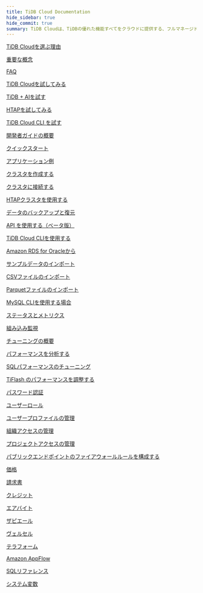 ```yaml
---
title: TiDB Cloud Documentation
hide_sidebar: true
hide_commit: true
summary: TiDB Cloudは、TiDBの優れた機能すべてをクラウドに提供する、フルマネージドのデータベース・アズ・ア・サービス（DBaaS）です。学習、試用、開発、保守、移行、監視、チューニング、セキュリティ保護、課金、統合、参照のためのガイド、サンプル、リファレンスを提供しています。
---
```


<LearningPathContainer platform="tidb-cloud" title="TiDB Cloud" subTitle="TiDB Cloud is a fully-managed Database-as-a-Service (DBaaS) that brings everything great about TiDB to your cloud. Find the guide, samples, and references you need to use TiDB Cloud.">

<LearningPath label="Learn" icon="cloud1">

[TiDB Cloudを選ぶ理由](https://docs.pingcap.com/tidbcloud/tidb-cloud-intro/?plan=premium)

[重要な概念](https://docs.pingcap.com/tidbcloud/key-concepts/?plan=premium)

[FAQ](https://docs.pingcap.com/tidbcloud/tidb-cloud-faq/?plan=premium)

</LearningPath>

<LearningPath label="Try" icon="cloud5">

[TiDB Cloudを試してみる](https://docs.pingcap.com/tidbcloud/tidb-cloud-quickstart/?plan=premium)

[TiDB + AIを試す](https://docs.pingcap.com/tidbcloud/vector-search-get-started-using-python/?plan=premium)

[HTAPを試してみる](https://docs.pingcap.com/tidbcloud/tidb-cloud-htap-quickstart/?plan=premium)

[TiDB Cloud CLI を試す](https://docs.pingcap.com/tidbcloud/get-started-with-cli/?plan=premium)

</LearningPath>

<LearningPath label="Develop" icon="doc8">

[開発者ガイドの概要](https://docs.pingcap.com/tidbcloud/dev-guide-overview/?plan=premium)

[クイックスタート](https://docs.pingcap.com/tidbcloud/dev-guide-build-cluster-in-cloud/?plan=premium)

[アプリケーション例](https://docs.pingcap.com/tidbcloud/dev-guide-sample-application-spring-boot/?plan=premium)

</LearningPath>

<LearningPath label="Maintain" icon="cloud7">

[クラスタを作成する](https://docs.pingcap.com/tidbcloud/create-tidb-cluster-serverless/?plan=premium)

[クラスタに接続する](https://docs.pingcap.com/tidbcloud/connect-to-tidb-cluster-serverless/?plan=premium)

[HTAPクラスタを使用する](https://docs.pingcap.com/tidbcloud/tiflash-overview/?plan=premium)

[データのバックアップと復元](https://docs.pingcap.com/tidbcloud/backup-and-restore-serverless/?plan=premium)

[API を使用する（ベータ版）](https://docs.pingcap.com/tidbcloud/api-overview/?plan=premium)

[TiDB Cloud CLIを使用する](https://docs.pingcap.com/tidbcloud/get-started-with-cli/?plan=premium)

</LearningPath>

<LearningPath label="Migrate" icon="cloud3">

[Amazon RDS for Oracleから](https://docs.pingcap.com/tidbcloud/migrate-from-oracle-using-aws-dms/?plan=premium)

[サンプルデータのインポート](https://docs.pingcap.com/tidbcloud/import-sample-data-serverless/?plan=premium)

[CSVファイルのインポート](https://docs.pingcap.com/tidbcloud/import-csv-files-serverless/?plan=premium)

[Parquetファイルのインポート](https://docs.pingcap.com/tidbcloud/import-parquet-files-serverless/?plan=premium)

[MySQL CLIを使用する場合](https://docs.pingcap.com/tidbcloud/import-with-mysql-cli-serverless/?plan=premium)

</LearningPath>

<LearningPath label="Monitor" icon="cloud6">

[ステータスとメトリクス](https://docs.pingcap.com/tidbcloud/monitor-tidb-cluster/?plan=premium)

[組み込み監視](https://docs.pingcap.com/tidbcloud/built-in-monitoring/?plan=premium)

</LearningPath>

<LearningPath label="Tune" icon="tidb-cloud-tune">

[チューニングの概要](https://docs.pingcap.com/tidbcloud/tidb-cloud-tune-performance-overview/?plan=premium)

[パフォーマンスを分析する](https://docs.pingcap.com/tidbcloud/tune-performance/?plan=premium)

[SQLパフォーマンスのチューニング](https://docs.pingcap.com/tidbcloud/tidb-cloud-sql-tuning-overview/?plan=premium)

[TiFlash のパフォーマンスを調整する](https://docs.pingcap.com/tidbcloud/tune-tiflash-performance/?plan=premium)

</LearningPath>

<LearningPath label="Security" icon="users">

[パスワード認証](https://docs.pingcap.com/tidbcloud/tidb-cloud-password-authentication/?plan=premium)

[ユーザーロール](https://docs.pingcap.com/tidbcloud/manage-user-access#user-roles/?plan=premium)

[ユーザープロファイルの管理](https://docs.pingcap.com/tidbcloud/manage-user-access#manage-user-profiles/?plan=premium)

[組織アクセスの管理](https://docs.pingcap.com/tidbcloud/manage-user-access#manage-organization-access/?plan=premium)

[プロジェクトアクセスの管理](https://docs.pingcap.com/tidbcloud/manage-user-access#manage-project-access/?plan=premium)

[パブリックエンドポイントのファイアウォールルールを構成する](https://docs.pingcap.com/tidbcloud/configure-serverless-firewall-rules-for-public-endpoints/?plan=premium)

</LearningPath>

<LearningPath label="Billing" icon="cloud2">

[価格](https://docs.pingcap.com/tidbcloud/tidb-cloud-billing#pricing-for-starter/?plan=premium)

[請求書](https://docs.pingcap.com/tidbcloud/tidb-cloud-billing#invoices/?plan=premium)

[クレジット](https://docs.pingcap.com/tidbcloud/tidb-cloud-billing#credits/?plan=premium)

</LearningPath>

<LearningPath label="Integrations" icon="cloud4">

[エアバイト](https://docs.pingcap.com/tidbcloud/integrate-tidbcloud-with-airbyte/?plan=premium)

[ザピエール](https://docs.pingcap.com/tidbcloud/integrate-tidbcloud-with-zapier/?plan=premium)

[ヴェルセル](https://docs.pingcap.com/tidbcloud/integrate-tidbcloud-with-vercel/?plan=premium)

[テラフォーム](https://docs.pingcap.com/tidbcloud/terraform-tidbcloud-provider-overview/?plan=premium)

[Amazon AppFlow](https://docs.pingcap.com/tidbcloud/dev-guide-aws-appflow-integration/?plan=premium)

</LearningPath>

<LearningPath label="Reference" icon="cloud-dev">

[SQLリファレンス](https://docs.pingcap.com/tidbcloud/basic-sql-operations/?plan=premium)

[システム変数](https://docs.pingcap.com/tidbcloud/system-variables/?plan=premium)

</LearningPath>

</LearningPathContainer>

